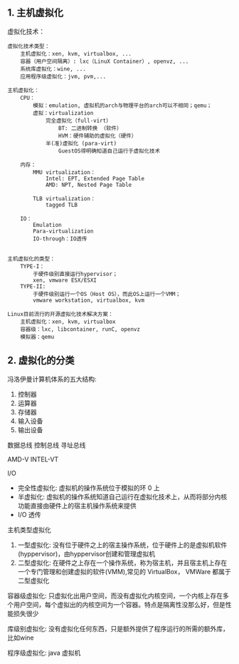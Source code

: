 
## 1. 主机虚拟化
虚拟化技术：

	虚拟化技术类型：
		主机虚拟化：xen, kvm, virtualbox, ...
		容器（用户空间隔离）: lxc（LinuX Container）, openvz, ...
		系统库虚拟化：wine, ...
		应用程序级虚拟化：jvm, pvm,...

	主机虚拟化：
		CPU：
			模拟：emulation, 虚拟机的arch与物理平台的arch可以不相同；qemu；
			虚拟：virtualization
				完全虚拟化（full-virt）
					BT: 二进制转换 （软件）
					HVM：硬件辅助的虚拟化（硬件）
				半(准)虚拟化 (para-virt)
					GuestOS得明确知道自己运行于虚拟化技术
					
		内存：
			MMU virtualization：
				Intel: EPT, Extended Page Table
				AMD: NPT, Nested Page Table
				
			TLB virtualization：
				tagged TLB
				
		IO：
			Emulation 
			Para-virtualization
			IO-through：IO透传
			

	主机虚拟化的类型：
		TYPE-I：
			于硬件级别直接运行hypervisor；
			xen, vmware ESX/ESXI
		TYPE-II:
			于硬件级别运行一个OS（Host OS），而此OS上运行一个VMM；
			vmware workstation, virtualbox, kvm
			
	Linux目前流行的开源虚拟化技术解决方案：
		主机虚拟化：xen, kvm, virtualbox
		容器级：lxc, libcontainer, runC, openvz
		模拟器：qemu


## 2. 虚拟化的分类

冯洛伊曼计算机体系的五大结构:
1. 控制器
2. 运算器
3. 存储器
4. 输入设备
5. 输出设备

数据总线
控制总线
寻址总线

AMD-V
INTEL-VT

I/O
- 完全性虚拟化: 虚拟机的操作系统位于模拟的环 0 上
- 半虚拟化: 虚拟机的操作系统知道自己运行在虚拟化技术上，从而将部分内核功能直接由硬件上的宿主机操作系统来提供
- I/O 透传


主机类型虚拟化
1. 一型虚拟化: 没有位于硬件之上的宿主操作系统，位于硬件上的是虚拟机软件(hyppervisor)，由hyppervisor创建和管理虚拟机
2. 二型虚拟化: 在硬件之上存在一个操作系统，称为宿主机，并且宿主机上存在一个专门管理和创建虚拟的软件(VMM),常见的 VirtualBox， VMWare 都属于 二型虚拟化

容器级虚拟化: 只虚拟化出用户空间，而没有虚拟化内核空间，一个内核上存在多个用户空间，每个虚拟出的内核空间为一个容器。特点是隔离性没那么好，但是性能损失很少


库级别虚拟化: 没有虚拟化任何东西，只是额外提供了程序运行的所需的额外库，比如wine

程序级虚拟化: java 虚拟机